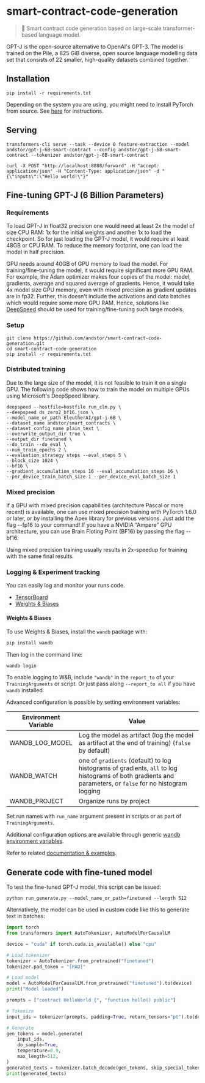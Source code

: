# smart-contract-code-generation

> 🧠 Smart contract code generation based on large-scale transformer-based language model.


GPT-J is the open-source alternative to OpenAI's GPT-3. The model is trained on the Pile, a 825 GiB diverse, open source language modelling data set that consists of 22 smaller, high-quality datasets combined together.


## Installation

```shell
pip install -r requirements.txt
```
Depending on the system you are using, you might need to install PyTorch from source. See [here](https://pytorch.org/get-started/locally/) for instructions.

## Serving

```script
transformers-cli serve --task --device 0 feature-extraction --model andstor/gpt-j-6B-smart-contract --config andstor/gpt-j-6B-smart-contract --tokenizer andstor/gpt-j-6B-smart-contract
```

```script
curl -X POST "http://localhost:8888/forward" -H "accept: application/json" -H "Content-Type: application/json" -d "{\"inputs\":\"Hello world!\"}"
```

## Fine-tuning GPT-J (6 Billion Parameters)

### Requirements
To load GPT-J in float32 precision one would need at least 2x the model of size CPU RAM: 1x for the initial weights and another 1x to load the checkpoint. So for just loading the GPT-J model, it would require at least 48GB or CPU RAM. To reduce the memory footprint, one can load the model in half precision.

GPU needs around 40GB of GPU memory to load the model. For training/fine-tuning the model, it would require significant more GPU RAM. For example, the Adam optimizer makes four copies of the model: model, gradients, average and squared average of gradients. Hence, it would take 4x model size GPU memory, even with mixed precision as gradient updates are in fp32. Further,  this doesn't include the activations and data batches which would require some more GPU RAM. Hence, solutions like [DeepSpeed](https://www.deepspeed.ai) should be used for training/fine-tuning such large models.

### Setup
```shell
git clone https://github.com/andstor/smart-contract-code-generation.git
cd smart-contract-code-generation
pip install -r requirements.txt 
```

### Distributed training
Due to the large size of the model, it is not feasible to train it on a single GPU. The following code shows how to train the model on multiple GPUs using Microsoft's DeepSpeed library.

```
deepspeed --hostfile=hostfile run_clm.py \
--deepspeed ds_zero2_bf16.json \
--model_name_or_path EleutherAI/gpt-j-6B \
--dataset_name andstor/smart_contracts \
--dataset_config_name plain_text \
--overwrite_output_dir true \
--output_dir finetuned \
--do_train --do_eval \
--num_train_epochs 2 \
--evaluation_strategy steps --eval_steps 5 \
--block_size 1024 \
--bf16 \
--gradient_accumulation_steps 16 --eval_accumulation_steps 16 \
--per_device_train_batch_size 1 --per_device_eval_batch_size 1
``` 
### Mixed precision
If a GPU with mixed precision capabilities (architecture Pascal or more recent) is available, one can use mixed precision training with PyTorch 1.6.0 or later, or by installing the Apex library for previous versions. Just add the flag --fp16 to your command! If you have a NVIDIA “Ampere” GPU architecture, you can use Brain Floting Point (BF16) by passing the flag --bf16.

Using mixed precision training usually results in 2x-speedup for training with the same final results.


### Logging & Experiment tracking

You can easily log and monitor your runs code.

* [TensorBoard](https://www.tensorflow.org/tensorboard)
* [Weights & Biases](https://docs.wandb.ai/integrations/huggingface)

#### Weights & Biases

To use Weights & Biases, install the `wandb` package with:

```bash
pip install wandb
```

Then log in the command line:

```bash
wandb login
```

To enable logging to W&B, include `"wandb"` in the `report_to` of your `TrainingArguments` or script. Or just pass along `--report_to all` if you have `wandb` installed.

Advanced configuration is possible by setting environment variables:

| Environment Variable | Value |
|---|---|
| WANDB_LOG_MODEL | Log the model as artifact (log the model as artifact at the end of training) (`false` by default) |
| WANDB_WATCH | one of `gradients` (default) to log histograms of gradients, `all` to log histograms of both gradients and parameters, or `false` for no histogram logging |
| WANDB_PROJECT | Organize runs by project |

Set run names with `run_name` argument present in scripts or as part of `TrainingArguments`.

Additional configuration options are available through generic [wandb environment variables](https://docs.wandb.com/library/environment-variables).

Refer to related [documentation & examples](https://docs.wandb.ai/integrations/huggingface).


## Generate code with fine-tuned model
To test the fine-tuned GPT-J model, this script can be issued:
```script
python run_generate.py --model_name_or_path=finetuned --length 512
```

Alternatively, the model can be used in custom code like this to generate text in batches:

```python
import torch
from transformers import AutoTokenizer, AutoModelForCausalLM

device = "cuda" if torch.cuda.is_available() else "cpu"

# Load tokenizer
tokenizer = AutoTokenizer.from_pretrained("finetuned")
tokenizer.pad_token = "[PAD]"

# Load model
model = AutoModelForCausalLM.from_pretrained("finetuned").to(device)
print("Model loaded")

prompts = ["contract HelloWorld {", "function hello() public"]

# Tokenize
input_ids = tokenizer(prompts, padding=True, return_tensors="pt").to(device)

# Generate
gen_tokens = model.generate(
    input_ids,
    do_sample=True,
    temperature=0.9,
    max_length=512,
)
generated_texts = tokenizer.batch_decode(gen_tokens, skip_special_tokens=True)
print(generated_texts)
```
